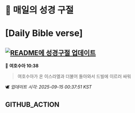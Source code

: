 # 🙏 매일의 성경 구절
# [Daily Bible verse]
## [![README에 성경구절 업데이트](https://github.com/DONGSUKA/first_test/actions/workflows/update-readme-bible.yml/badge.svg)](https://github.com/DONGSUKA/first_test/actions/workflows/update-readme-bible.yml)
<!-- START_BIBLE_VERSE -->
📖 **여호수아 10:38**
> 여호수아가 온 이스라엘과 더불어 돌아와서 드빌에 이르러 싸워

🕊️ _업데이트 시각: 2025-09-15 00:37:51 KST_
  <!-- END_BIBLE_VERSE -->
## GITHUB_ACTION
